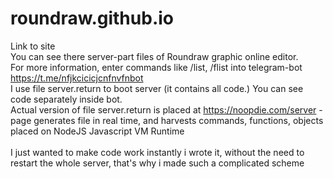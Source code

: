 # roundraw.github.io
Link to site
\
You can see there server-part files of Roundraw graphic online editor. \
For more information, enter commands like /list, /flist into telegram-bot https://t.me/nfjkcicicjcnfnvfnbot \
I use file server.return to boot server (it contains all code.) You can see code separately inside bot. \
Actual version of file server.return is placed at https://noopdie.com/server - page generates file in real time, and harvests commands, functions, objects placed on NodeJS Javascript VM Runtime \
\
I just wanted to make code work instantly i wrote it, without the need to restart the whole server, that's why i made such a complicated scheme
